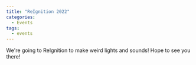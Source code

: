 ```yaml
---
title: "ReIgnition 2022"
categories:
  - Events
tags:
  - events
---
```


We're going to ReIgnition to make weird lights and sounds! Hope to see you there!